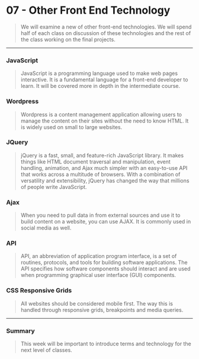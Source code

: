 07 - Other Front End Technology
===============

> We will examine a new of other front-end technologies. We will spend half of each class on discussion of these technologies and the rest of the class working on the final projects. 

***

### JavaScript
> JavaScript is a programming language used to make web pages interactive. It is a fundamental language for a front-end developer to learn. It will be covered more in depth in the intermediate course.

### Wordpress
> Wordpress is a content management application allowing users to manage the content on their sites without the need to know HTML. It is widely used on small to large websites. 

### JQuery
> jQuery is a fast, small, and feature-rich JavaScript library. It makes things like HTML document traversal and manipulation, event handling, animation, and Ajax much simpler with an easy-to-use API that works across a multitude of browsers. With a combination of versatility and extensibility, jQuery has changed the way that millions of people write JavaScript.

### Ajax
> When you need to pull data in from external sources and use it to build content on a website, you can use AJAX. It is commonly used in social media as well. 

### API
> API, an abbreviation of application program interface, is a set of routines, protocols, and tools for building software applications. The API specifies how software components should interact and are used when programming graphical user interface (GUI) components.

### CSS Responsive Grids
> All websites should be considered mobile first. The way this is handled through responsive grids, breakpoints and media queries. 

***

### Summary
> This week will be important to introduce terms and technology for the next level of classes.